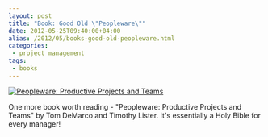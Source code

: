 ```yaml
---
layout: post
title: "Book: Good Old \"Peopleware\""
date: 2012-05-25T09:40:00+04:00
alias: /2012/05/books-good-old-peopleware.html
categories:
 - project management
tags:
 - books
---
```

[![Peopleware: Productive Projects and Teams](http://ecx.images-amazon.com/images/I/51MlUgcSICL._SL500_SS225_.jpg)](http://amzn.com/0932633439)

One more book worth reading - "Peopleware: Productive Projects and Teams" by Tom DeMarco and Timothy Lister.
It's essentially a Holy Bible for every manager!
